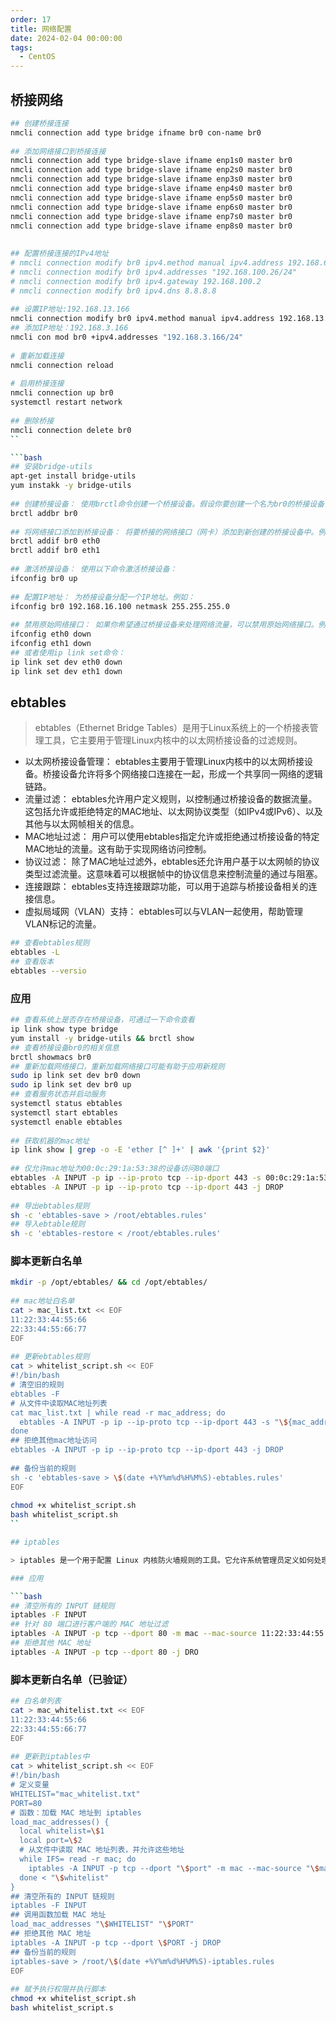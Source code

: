 ```yaml
---
order: 17
title: 网络配置
date: 2024-02-04 00:00:00
tags: 
  - CentOS
---
```


## 桥接网络

```bash
## 创建桥接连接
nmcli connection add type bridge ifname br0 con-name br0
 
## 添加网络接口到桥接连接
nmcli connection add type bridge-slave ifname enp1s0 master br0
nmcli connection add type bridge-slave ifname enp2s0 master br0
nmcli connection add type bridge-slave ifname enp3s0 master br0
nmcli connection add type bridge-slave ifname enp4s0 master br0
nmcli connection add type bridge-slave ifname enp5s0 master br0
nmcli connection add type bridge-slave ifname enp6s0 master br0
nmcli connection add type bridge-slave ifname enp7s0 master br0
nmcli connection add type bridge-slave ifname enp8s0 master br0
 
 
## 配置桥接连接的IPv4地址
# nmcli connection modify br0 ipv4.method manual ipv4.address 192.168.60.100/24
# nmcli connection modify br0 ipv4.addresses "192.168.100.26/24"
# nmcli connection modify br0 ipv4.gateway 192.168.100.2
# nmcli connection modify br0 ipv4.dns 8.8.8.8
 
## 设置IP地址:192.168.13.166
nmcli connection modify br0 ipv4.method manual ipv4.address 192.168.13.166/24 ipv4.gateway 192.168.13.1
## 添加IP地址：192.168.3.166
nmcli con mod br0 +ipv4.addresses "192.168.3.166/24"
 
# 重新加载连接
nmcli connection reload
 
# 启用桥接连接
nmcli connection up br0
systemctl restart network
 
## 删除桥接
nmcli connection delete br0
``

```bash
## 安装bridge-utils
apt-get install bridge-utils
yum instakk -y bridge-utils
 
## 创建桥接设备： 使用brctl命令创建一个桥接设备。假设你要创建一个名为br0的桥接设备，可以使用以下命令：
brctl addbr br0
 
## 将网络接口添加到桥接设备： 将要桥接的网络接口（网卡）添加到新创建的桥接设备中。例如，假设你有两个网卡eth0和eth1，可以使用以下命令：
brctl addif br0 eth0
brctl addif br0 eth1
 
## 激活桥接设备： 使用以下命令激活桥接设备：
ifconfig br0 up
 
## 配置IP地址： 为桥接设备分配一个IP地址。例如：
ifconfig br0 192.168.16.100 netmask 255.255.255.0
 
## 禁用原始网络接口： 如果你希望通过桥接设备来处理网络流量，可以禁用原始网络接口。例如：
ifconfig eth0 down
ifconfig eth1 down
## 或者使用ip link set命令：
ip link set dev eth0 down
ip link set dev eth1 down
```

## ebtables

> ebtables（Ethernet Bridge Tables）是用于Linux系统上的一个桥接表管理工具，它主要用于管理Linux内核中的以太网桥接设备的过滤规则。

- 以太网桥接设备管理： ebtables主要用于管理Linux内核中的以太网桥接设备。桥接设备允许将多个网络接口连接在一起，形成一个共享同一网络的逻辑链路。
- 流量过滤： ebtables允许用户定义规则，以控制通过桥接设备的数据流量。这包括允许或拒绝特定的MAC地址、以太网协议类型（如IPv4或IPv6）、以及其他与以太网帧相关的信息。
- MAC地址过滤： 用户可以使用ebtables指定允许或拒绝通过桥接设备的特定MAC地址的流量。这有助于实现网络访问控制。
- 协议过滤： 除了MAC地址过滤外，ebtables还允许用户基于以太网帧的协议类型过滤流量。这意味着可以根据帧中的协议信息来控制流量的通过与阻塞。
- 连接跟踪： ebtables支持连接跟踪功能，可以用于追踪与桥接设备相关的连接信息。
- 虚拟局域网（VLAN）支持： ebtables可以与VLAN一起使用，帮助管理VLAN标记的流量。

```bash
## 查看ebtables规则
ebtables -L
## 查看版本
ebtables --versio
```

### 应用

```bash
## 查看系统上是否存在桥接设备，可通过一下命令查看
ip link show type bridge
yum install -y bridge-utils && brctl show
## 查看桥接设备br0的相关信息
brctl showmacs br0
## 重新加载网络接口，重新加载网络接口可能有助于应用新规则
sudo ip link set dev br0 down
sudo ip link set dev br0 up
## 查看服务状态并启动服务
systemctl status ebtables
systemctl start ebtables
systemctl enable ebtables
 
## 获取机器的mac地址
ip link show | grep -o -E 'ether [^ ]+' | awk '{print $2}'
 
## 仅允许mac地址为00:0c:29:1a:53:38的设备访问80端口
ebtables -A INPUT -p ip --ip-proto tcp --ip-dport 443 -s 00:0c:29:1a:53:38 -j ACCEPT
ebtables -A INPUT -p ip --ip-proto tcp --ip-dport 443 -j DROP
 
## 导出ebtables规则
sh -c 'ebtables-save > /root/ebtables.rules'
## 导入ebtable规则
sh -c 'ebtables-restore < /root/ebtables.rules'
```

### 脚本更新白名单

```bash
mkdir -p /opt/ebtables/ && cd /opt/ebtables/
 
## mac地址白名单
cat > mac_list.txt << EOF
11:22:33:44:55:66
22:33:44:55:66:77
EOF
 
## 更新ebtables规则
cat > whitelist_script.sh << EOF
#!/bin/bash
# 清空旧的规则
ebtables -F
# 从文件中读取MAC地址列表
cat mac_list.txt | while read -r mac_address; do
  ebtables -A INPUT -p ip --ip-proto tcp --ip-dport 443 -s "\${mac_address}" -j ACCEPT
done
## 拒绝其他mac地址访问
ebtables -A INPUT -p ip --ip-proto tcp --ip-dport 443 -j DROP
 
## 备份当前的规则
sh -c 'ebtables-save > \$(date +%Y%m%d%H%M%S)-ebtables.rules'
EOF
 
chmod +x whitelist_script.sh
bash whitelist_script.sh
``

## iptables

> iptables 是一个用于配置 Linux 内核防火墙规则的工具。它允许系统管理员定义如何处理网络流量，包括允许或拒绝特定端口、IP 地址或协议的流量。iptables 是 Linux 中一个强大而灵活的防火墙管理工具，常用于网络安全、流量控制和网络地址转换（NAT）等方面

### 应用

```bash
## 清空所有的 INPUT 链规则
iptables -F INPUT
## 针对 80 端口进行客户端的 MAC 地址过滤
iptables -A INPUT -p tcp --dport 80 -m mac --mac-source 11:22:33:44:55:66 -j ACCEPT
## 拒绝其他 MAC 地址
iptables -A INPUT -p tcp --dport 80 -j DRO
```

### 脚本更新白名单（已验证）

```bash
## 白名单列表
cat > mac_whitelist.txt << EOF
11:22:33:44:55:66
22:33:44:55:66:77
EOF
 
## 更新到iptables中
cat > whitelist_script.sh << EOF
#!/bin/bash
# 定义变量
WHITELIST="mac_whitelist.txt"
PORT=80
# 函数：加载 MAC 地址到 iptables
load_mac_addresses() {
  local whitelist=\$1
  local port=\$2
  # 从文件中读取 MAC 地址列表，并允许这些地址
  while IFS= read -r mac; do
    iptables -A INPUT -p tcp --dport "\$port" -m mac --mac-source "\$mac" -j ACCEPT
  done < "\$whitelist"
}
## 清空所有的 INPUT 链规则
iptables -F INPUT
## 调用函数加载 MAC 地址
load_mac_addresses "\$WHITELIST" "\$PORT"
## 拒绝其他 MAC 地址
iptables -A INPUT -p tcp --dport \$PORT -j DROP
## 备份当前的规则
iptables-save > /root/\$(date +%Y%m%d%H%M%S)-iptables.rules
EOF
 
## 赋予执行权限并执行脚本
chmod +x whitelist_script.sh
bash whitelist_script.s
```
